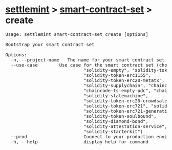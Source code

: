 # [settlemint](../../settlemint.md) > [smart-contract-set](../smart-contract-set.md) > create

<pre>Usage: settlemint smart-contract-set create [options]

Bootstrap your smart contract set

Options:
  -n, --project-name <name>  The name for your smart contract set project
  --use-case <useCase>       Use case for the smart contract set (choices:
                             "solidity-empty", "solidity-token-erc20",
                             "solidity-token-erc1155",
                             "solidity-token-erc20-metatx",
                             "solidity-supplychain", "chaincode-ts-empty",
                             "chaincode-ts-empty-pdc", "chaincode-go-empty",
                             "solidity-statemachine",
                             "solidity-token-erc20-crowdsale",
                             "solidity-token-erc721", "solidity-token-erc721a",
                             "solidity-token-erc721-generative-art",
                             "solidity-token-soulbound",
                             "solidity-diamond-bond",
                             "solidity-attestation-service", "solidity-zeto",
                             "solidity-starterkit")
  --prod                     Connect to your production environment
  -h, --help                 display help for command
</pre>